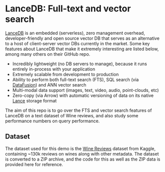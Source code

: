 # LanceDB: Full-text and vector search

[LanceDB](https://github.com/lancedb/lancedb) is an embedded (serverless), zero management overhead, developer-friendly and open source vector DB that serves as an alternative to a host of client-server vector DBs currently in the market. Some key features about LanceDB that make it extremely interesting are listed below, among many others on their GitHub repo.

* Incredibly lightweight (no DB servers to manage), because it runs entirely in-process with your application
* Extremely scalable from development to production
* Ability to perform both full-text search (FTS), SQL search (via [DataFusion](https://github.com/apache/arrow-datafusion)) and ANN vector search
* Multi-modal data support (images, text, video, audio, point-clouds, etc)
* Zero-copy (via Arrow) with automatic versioning of data on its native [Lance](https://github.com/lancedb/lance) storage format

The aim of this repo is to go over the FTS and vector search features of LanceDB on a text dataset of Wine reviews, and also study some performance numbers on query performance.

## Dataset

The dataset used for this demo is the [Wine Reviews](https://www.kaggle.com/zynicide/wine-reviews) dataset from Kaggle, containing ~130k reviews on wines along with other metadata. The dataset is converted to a ZIP archive, and the code for this as well as the ZIP data is provided here for reference.



